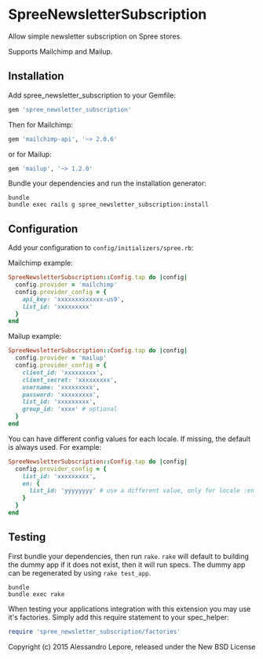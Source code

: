 SpreeNewsletterSubscription
===========================

Allow simple newsletter subscription on Spree stores.

Supports Mailchimp and Mailup.

Installation
------------

Add spree_newsletter_subscription to your Gemfile:

```ruby
gem 'spree_newsletter_subscription'
```

Then for Mailchimp:

```ruby
gem 'mailchimp-api', '~> 2.0.6'
```

or for Mailup:
```ruby
gem 'mailup', '~> 1.2.0'
```

Bundle your dependencies and run the installation generator:

```shell
bundle
bundle exec rails g spree_newsletter_subscription:install
```

Configuration
-------------

Add your configuration to `config/initializers/spree.rb`:

Mailchimp example:

```ruby
SpreeNewsletterSubscription::Config.tap do |config|
  config.provider = 'mailchimp'
  config.provider_config = {
    api_key: 'xxxxxxxxxxxxx-us9',
    list_id: 'xxxxxxxxx'
  }
end
```

Mailup example:

```ruby
SpreeNewsletterSubscription::Config.tap do |config|
  config.provider = 'mailup'
  config.provider_config = {
    client_id: 'xxxxxxxxx',
    client_secret: 'xxxxxxxxx',
    username: 'xxxxxxxxx',
    password: 'xxxxxxxxx',
    list_id: 'xxxxxxxxx',
    group_id: 'xxxx' # optional
  }
end
```

You can have different config values for each locale.
If missing, the default is always used.
For example:

```ruby
SpreeNewsletterSubscription::Config.tap do |config|
  config.provider_config = {
    list_id: 'xxxxxxxxx',
    en: {
      list_id: 'yyyyyyyy' # use a different value, only for locale :en
    }
  }
end
```

Testing
-------

First bundle your dependencies, then run `rake`. `rake` will default to building the dummy app if it does not exist, then it will run specs. The dummy app can be regenerated by using `rake test_app`.

```shell
bundle
bundle exec rake
```

When testing your applications integration with this extension you may use it's factories.
Simply add this require statement to your spec_helper:

```ruby
require 'spree_newsletter_subscription/factories'
```

Copyright (c) 2015 Alessandro Lepore, released under the New BSD License
